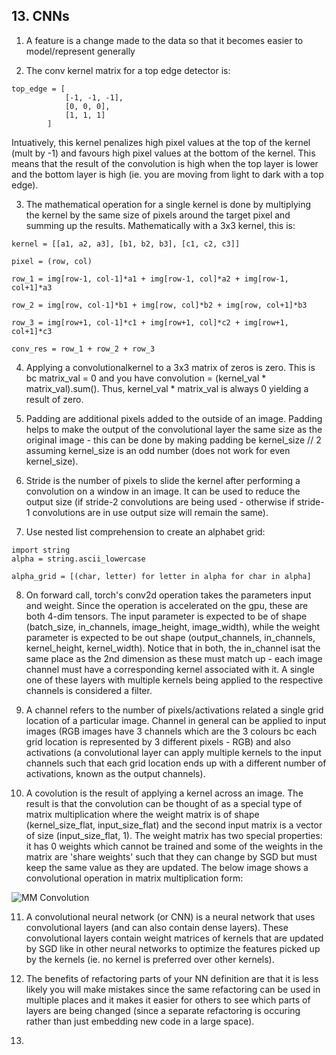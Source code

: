 
## 13. CNNs

1. A feature is a change made to the data so that it becomes easier to model/represent generally

2. The conv kernel matrix for a top edge detector is:

```
top_edge = [
            [-1, -1, -1], 
            [0, 0, 0], 
            [1, 1, 1]
        ]       
```

Intuatively, this kernel penalizes high pixel values at the top of the kernel (mult by -1) and favours high pixel values at the bottom of the kernel. This means that the result of the convolution is high when the top layer is lower and the bottom layer is high (ie. you are moving from light to dark with a top edge).


3. The mathematical operation for a single kernel is done by multiplying the kernel by the same size of pixels around the target pixel and summing up the results. Mathematically with a 3x3 kernel, this is:

```
kernel = [[a1, a2, a3], [b1, b2, b3], [c1, c2, c3]]

pixel = (row, col)

row_1 = img[row-1, col-1]*a1 + img[row-1, col]*a2 + img[row-1, col+1]*a3

row_2 = img[row, col-1]*b1 + img[row, col]*b2 + img[row, col+1]*b3

row_3 = img[row+1, col-1]*c1 + img[row+1, col]*c2 + img[row+1, col+1]*c3

conv_res = row_1 + row_2 + row_3
```


4. Applying a convolutionalkernel to a 3x3 matrix of zeros is zero. This is bc matrix_val = 0 and you have convolution =  (kernel_val * matrix_val).sum(). Thus, kernel_val * matrix_val is always 0 yielding a result of zero. 

5. Padding are additional pixels added to the outside of an image. Padding helps to make the output of the convolutional layer the same size as the original image - this can be done by making padding be kernel_size // 2 assuming kernel_size is an odd number (does not work for even kernel_size). 


6. Stride is the number of pixels to slide the kernel after performing a convolution on a window in an image. It can be used to reduce the output size (if stride-2 convolutions are being used - otherwise if stride-1 convolutions are in use output size will remain the same). 


7. Use nested list comprehension to create an alphabet grid:

```
import string
alpha = string.ascii_lowercase

alpha_grid = [(char, letter) for letter in alpha for char in alpha]

```

8. On forward call, torch's conv2d operation takes the parameters input and weight. Since the operation is accelerated on the gpu, these are both 4-dim tensors. The input parameter is expected to be of shape (batch_size, in_channels, image_height, image_width), while the weight parameter is expected to be out shape (output_channels, in_channels, kernel_height, kernel_width). Notice that in both, the in_channel isat the same place as the 2nd dimension as these must match up - each image channel must have a corresponding kernel associated with it. A single one of these layers with multiple kernels being applied to the respective channels is considered a filter. 

9. A channel refers to the number of pixels/activations related a single grid location of a particular image. Channel in general can be applied to input images (RGB images have 3 channels which are the 3 colours bc each grid location is represented by 3 different pixels - RGB) and also activations (a convolutional layer can apply multiple kernels to the input channels such that each grid location ends up with a different number of activations, known as the output channels). 


10. A covolution is the result of applying a kernel across an image. The result is that the convolution can be thought of as a special type of matrix multiplication where the weight matrix is of shape (kernel_size_flat, input_size_flat) and the second input matrix is a vector of size (input_size_flat, 1). The weight matrix has two special properties: it has 0 weights which cannot be trained and some of the weights in the matrix are 'share weights' such that they can change by SGD but must keep the same value as they are updated. The below image shows a convolutional operation in matrix multiplication form:


 ![MM Convolution](https://github.com/Nick-palmar/fastai_deep_learning/blob/main/images/mm_conv.png?raw=true)



 11. A convolutional neural network (or CNN) is a neural network that uses convolutional layers (and can also contain dense layers). These convolutional layers contain weight matrices of kernels that are updated by SGD like in other neural networks to optimize the features picked up by the kernels (ie. no kernel is preferred over other kernels). 


 12. The benefits of refactoring parts of your NN definition are that it is less likely you will make mistakes since the same refactoring can be used in multiple places and it makes it easier for others to see which parts of layers are being changed (since a separate refactoring is occuring rather than just embedding new code in a large space). 

 13. 